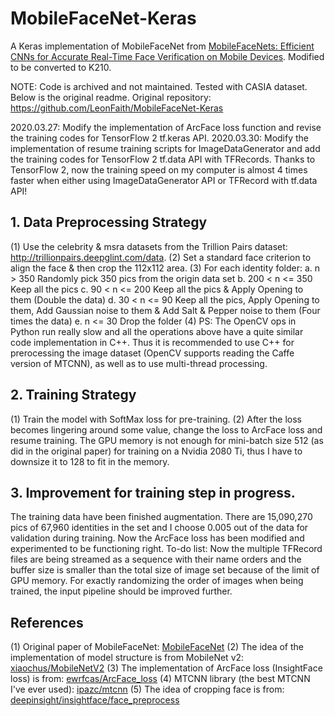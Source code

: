 # MobileFaceNet-Keras
A Keras implementation of MobileFaceNet from [MobileFaceNets: Efficient CNNs for Accurate Real-Time Face Verification on Mobile Devices](https://arxiv.org/abs/1804.07573). Modified to be converted to K210.

NOTE: Code is archived and not maintained. Tested with CASIA dataset.
Below is the original readme. Original repository: https://github.com/LeonFaith/MobileFaceNet-Keras

2020.03.27: Modify the implementation of ArcFace loss function and revise the training codes for TensorFlow 2 tf.keras API.
2020.03.30: Modify the implementation of resume training scripts for ImageDataGenerator and add the training codes for TensorFlow 2 tf.data API with TFRecords. Thanks to TensorFlow 2, now the training speed on my computer is almost 4 times faster when either using ImageDataGenerator API or TFRecord with tf.data API!

## 1. Data Preprocessing Strategy
(1) Use the celebrity & msra datasets from the Trillion Pairs dataset: http://trillionpairs.deepglint.com/data.
(2) Set a standard face criterion to align the face & then crop the 112x112 area.
(3) For each identity folder:
a. n > 350
Randomly pick 350 pics from the origin data set
b. 200 < n <= 350
Keep all the pics
c. 90 < n <= 200
Keep all the pics & Apply Opening to them (Double the data)
d. 30 < n <= 90
Keep all the pics, Apply Opening to them, Add Gaussian noise to them & Add Salt & Pepper noise to them (Four times the data)
e. n <= 30
Drop the folder
(4) PS: The OpenCV ops in Python run really slow and all the operations above have a quite similar code implementation in C++. Thus it is recommended to use C++ for prerocessing the image dataset (OpenCV supports reading the Caffe version of MTCNN), as well as to use multi-thread processing.

## 2. Training Strategy
(1) Train the model with SoftMax loss for pre-training.
(2) After the loss becomes lingering around some value, change the loss to ArcFace loss and resume training.
The GPU memory is not enough for mini-batch size 512 (as did in the original paper) for training on a Nvidia 2080 Ti, thus I have to downsize it to 128 to fit in the memory.

## 3. Improvement for training step in progress.
The training data have been finished augmentation. There are 15,090,270 pics of 67,960 identities in the set and I choose 0.005 out of the data for validation during training. Now the ArcFace loss has been modified and experimented to be functioning right.
To-do list:
Now the multiple TFRecord files are being streamed as a sequence with their name orders and the buffer size is smaller than the total size of image set because of the limit of GPU memory. For exactly randomizing the order of images when being trained, the input pipeline should be improved further.

## References
(1) Original paper of MobileFaceNet: [MobileFaceNet](https://arxiv.org/abs/1804.07573)
(2) The idea of the implementation of model structure is from MobileNet v2: [xiaochus/MobileNetV2](https://github.com/xiaochus/MobileNetV2)
(3) The implementation of ArcFace loss (InsightFace loss) is from: [ewrfcas/ArcFace_loss](https://github.com/ewrfcas/Machine-Learning-Toolbox/blob/127d6e5d336614d1efb21e78865501435cdb7b8b/loss_function/ArcFace_loss.py)
(4) MTCNN library (the best MTCNN I've ever used): [ipazc/mtcnn](https://github.com/ipazc/mtcnn)
(5) The idea of cropping face is from: [deepinsight/insightface/face_preprocess](https://github.com/deepinsight/insightface/blob/master/src/common/face_preprocess.py)
